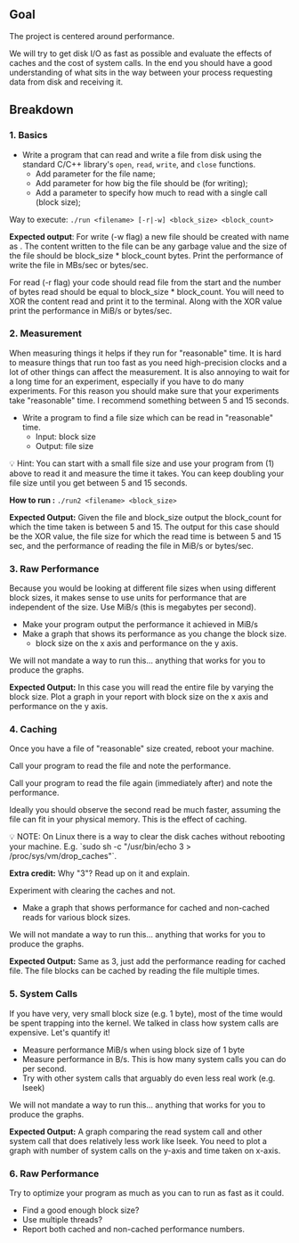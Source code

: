 ## Goal

The project is centered around performance.

We will try to get disk I/O as fast as possible and evaluate the effects of caches and the cost of system calls. In the end you should have a good understanding of what sits in the way between your process requesting data from disk and receiving it.

## Breakdown

### 1. Basics

- Write a program that can read and write a file from disk using the standard C/C++ library's `open`, `read`, `write`, and `close` functions.
    - Add parameter for the file name;
    - Add parameter for how big the file should be (for writing);
    - Add a parameter to specify how much to read with a single call (block size);

Way to execute: `./run <filename> [-r|-w] <block_size> <block_count>`

**Expected output**: For write (-w flag) a new file should be created with name as <filename>. The content written to the file can be any garbage value and the size of the file should be block_size * block_count bytes. Print the performance of write the file in MBs/sec or bytes/sec. 

For read (-r flag) your code should read file from the start and the number of bytes read should be equal to block_size * block_count. You will need to XOR the content read and print it to the terminal. Along with the XOR value print the performance in MiB/s or bytes/sec. 

### 2. Measurement

When measuring things it helps if they run for "reasonable" time. It is hard to measure things that run too fast as you need high-precision clocks and a lot of other things can affect the measurement. It is also annoying to wait for a long time for an experiment, especially if you have to do many experiments. For this reason you should make sure that your experiments take "reasonable" time. I recommend something between 5 and 15 seconds.

- Write a program to find a file size which can be read in "reasonable" time.
    - Input: block size
    - Output: file size

<aside>
💡 Hint: You can start with a small file size and use your program from (1) above to read it and measure the time it takes. You can keep doubling your file size until you get between 5 and 15 seconds.

</aside>

**How to run :** `./run2 <filename> <block_size>`  

**Expected Output:** Given the file and block_size output the block_count for which the time taken is between 5 and 15. The output for this case should be the XOR value, the file size for which the read time is between 5 and 15 sec, and the performance of reading the file in MiB/s or bytes/sec.

### 3. Raw Performance

Because you would be looking at different file sizes when using different block sizes, it makes sense to use units for performance that are independent of the size. Use MiB/s (this is megabytes per second).

- Make your program output the performance it achieved in MiB/s
- Make a graph that shows its performance as you change the block size.
    - block size on the x axis and performance on the y axis.

We will not mandate a way to run this... anything that works for you to produce the graphs.

**Expected Output:** In this case you will read the entire file by varying the block size. Plot a graph in your report with block size on the x axis and performance on the y axis.

### 4. Caching

Once you have a file of "reasonable" size created, reboot your machine.

Call your program to read the file and note the performance.

Call your program to read the file again (immediately after) and note the performance.

Ideally you should observe the second read be much faster, assuming the file can fit in your physical memory. This is the effect of caching.

<aside>
💡 NOTE: On Linux there is a way to clear the disk caches without rebooting your machine. E.g. `sudo sh -c "/usr/bin/echo 3 > /proc/sys/vm/drop_caches"`. 

**Extra credit:** Why "3"? Read up on it and explain.

</aside>

Experiment with clearing the caches and not.

- Make a graph that shows performance for cached and non-cached reads for various block sizes.

We will not mandate a way to run this... anything that works for you to produce the graphs.

**Expected Output:** Same as 3, just add the performance reading for cached file. The file blocks can be cached by reading the file multiple times. 

### 5. System Calls

If you have very, very small block size (e.g. 1 byte), most of the time would be spent trapping into the kernel. We talked in class how system calls are expensive. Let's quantify it!

- Measure performance MiB/s when using block size of 1 byte
- Measure performance in B/s. This is how many system calls you can do per second.
- Try with other system calls that arguably do even less real work (e.g. lseek)

We will not mandate a way to run this... anything that works for you to produce the graphs.

**Expected Output:** A graph comparing the read system call and other system call that does relatively less work like lseek. You need to plot a graph with number of system calls on the y-axis and time taken on x-axis.  

### 6. Raw Performance

Try to optimize your program as much as you can to run as fast as it could.

- Find a good enough block size?
- Use multiple threads?
- Report both cached and non-cached performance numbers.
